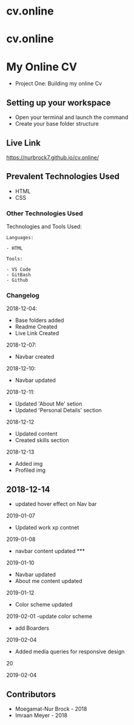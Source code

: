 # cv.online
# cv.online
# My Online CV
- Project One: Building my online Cv

## Setting up your workspace

- Open your terminal and launch the command
- Create your base folder structure

## Live Link

https://nurbrock7.github.io/cv.online/

## Prevalent Technologies Used

 - HTML
 - CSS


### Other Technologies Used

Technologies and Tools Used:

```
Languages:

- HTML

```
```
Tools:

- VS Code
- GitBash
- Github

```

### Changelog

2018-12-04:
- Base folders added
- Readme Created
- Live Link Created

2018-12-07:
- Navbar created 

2018-12-10:
- Navbar updated


2018-12-11:
- Updated 'About Me' setion
- Updated 'Personal Details' section

2018-12-12
- Updated content
- Created skills section

2018-12-13 
- Added img 
- Profiled img

2018-12-14
- 
- updated  hover effect on Nav bar

2019-01-07
- Updated work xp contnet


2019-01-08

- navbar content updated ***

2019-01-10 
- Navbar updated
- About me content updated

2019-01-12
- Color scheme updated 

2019-02-01
-update color scheme 
- add Boarders

2019-02-04

- Added media queries for responsive design

20

2019-02-04
## Contributors
- Moegamat-Nur Brock - 2018
- Imraan Meyer - 2018
